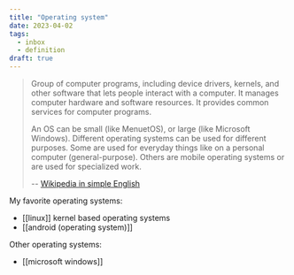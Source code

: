 ```yaml
---
title: "Operating system"
date: 2023-04-02
tags:
  - inbox
  - definition
draft: true
---
```


> Group of computer programs, including device drivers, kernels, and other
> software that lets people interact with a computer. It manages computer
> hardware and software resources. It provides common services for computer
> programs.
>
> An OS can be small (like MenuetOS), or large (like Microsoft Windows).
> Different operating systems can be used for different purposes. Some are used
> for everyday things like on a personal computer (general-purpose). Others are
> mobile operating systems or are used for specialized work.
>
> --
> [Wikipedia in simple English](https://simple.wikipedia.org/wiki/Operating_system)

My favorite operating systems:

- [[linux]] kernel based operating systems
- [[android (operating system)]]

Other operating systems:

- [[microsoft windows]]
